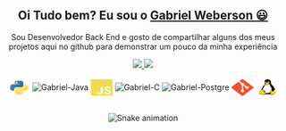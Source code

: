 <div>
  
  <h2 align="center">
    Oi Tudo bem? Eu sou o 
    <a href="https://www.linkedin.com/in/gabrielweberson/">Gabriel Weberson 😃️</a>
  </h2>
  
  <p align="center">
    Sou Desenvolvedor Back End e gosto de compartilhar alguns dos meus projetos aqui no github para demonstrar um pouco da minha experiência
  </p>

  <div align="center">
  <a href="https://github.com/Gabriel-Weberson">
    <img height="150em" src="https://github-readme-stats.vercel.app/api?username=Gabriel-Weberson&count_private=true&include_all_commits=true&show_icons=true&theme=dracula&hide_border=false&show_owner=true"/>
    <img height="150em" src="https://github-readme-stats.vercel.app/api/top-langs/?username=Gabriel-Weberson&theme=dracula&hide_border=false&&layout=compact"/>
  </a>
</div>

<div align="center" valign="top"><br>
  <img align="center" alt="Gabriel-Python" height="30" width="40" src="https://raw.githubusercontent.com/devicons/devicon/master/icons/python/python-original.svg">
  <img align="center" alt="Gabriel-Java" height="30" width="40" src="https://cdn.jsdelivr.net/gh/devicons/devicon/icons/java/java-original.svg">
  <img align="center" alt="Js" height="30" width="40" src="https://raw.githubusercontent.com/devicons/devicon/master/icons/javascript/javascript-plain.svg">
  <img align="center" alt="Gabriel-C" height="30" width="40" src="https://cdn.jsdelivr.net/gh/devicons/devicon/icons/c/c-original.svg">
  <img align="center" alt="Gabriel-Postgre" height="30" width="40" src="https://cdn.jsdelivr.net/gh/devicons/devicon/icons/postgresql/postgresql-original.svg">
  <img align="center" alt="git" height="30" width="40" src="https://raw.githubusercontent.com/devicons/devicon/master/icons/git/git-original.svg">
  <img align="center" alt="linux" height="30" width="40" src="https://raw.githubusercontent.com/devicons/devicon/master/icons/linux/linux-original.svg">
</div><br>
  
<div align="center">

  ![Snake animation](https://github.com/danielbped/danielbped/blob/output/github-contribution-grid-snake.svg)
  
</div>

#
